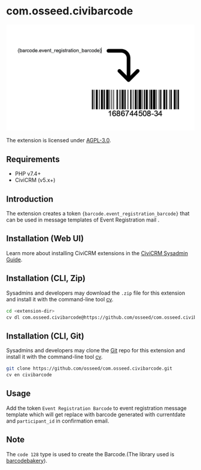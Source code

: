 # com.osseed.civibarcode

![Screenshot](images/screenshot.png)

The extension is licensed under [AGPL-3.0](LICENSE.txt).

## Requirements

* PHP v7.4+
* CiviCRM (v5.x+)

## Introduction

The extension creates a token `{barcode.event_registration_barcode}` that can be used in message templates of Event Registration mail .

## Installation (Web UI)

Learn more about installing CiviCRM extensions in the [CiviCRM Sysadmin Guide](https://docs.civicrm.org/sysadmin/en/latest/customize/extensions/).

## Installation (CLI, Zip)

Sysadmins and developers may download the `.zip` file for this extension and
install it with the command-line tool [cv](https://github.com/civicrm/cv).

```bash
cd <extension-dir>
cv dl com.osseed.civibarcode@https://github.com/osseed/com.osseed.civibarcode/archive/master.zip
```

## Installation (CLI, Git)

Sysadmins and developers may clone the [Git](https://en.wikipedia.org/wiki/Git) repo for this extension and
install it with the command-line tool [cv](https://github.com/civicrm/cv).

```bash
git clone https://github.com/osseed/com.osseed.civibarcode.git
cv en civibarcode
```

## Usage

Add the token `Event Registration Barcode` to event registration message template which will get replace with barcode generated with currentdate and `participant_id` in confirmation email.

## Note

The `code 128` type is used to create the Barcode.(The library used is [barcodebakery](https://www.barcodebakery.com)).
